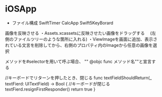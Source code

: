# iOSApp

- ファイル構成
SwiftTimer
CalcApp
Swift5KeyBorard


画像を反映させる
・Assets.xcassetsに反映させたい画像をドラッグする
　(左側のファイルツリーのような箇所に入れる)
・ViewImageを画面に追加、表示されている文言を削除してから、右側のプロパティ内のImageから任意の画像を選択

メソッドを#selectorを用いて呼ぶ場合、 "" @objc func メソッド名""と宣言する

//キーボードでリターンを押したとき、閉じる
    func textFieldShouldReturn(_ textFierd: UITextField) -> Bool {
        //キーボードが閉じる
        textFierd.resignFirstResponder()
        return true
    }